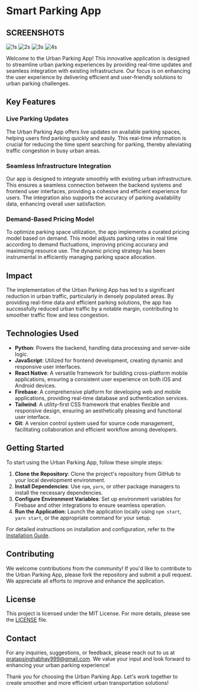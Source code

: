 # Smart Parking App

## SCREENSHOTS
![1s](https://github.com/user-attachments/assets/eff7ea70-7e70-4cfd-b586-6579f6ea2ddd)
![2s](https://github.com/user-attachments/assets/f5cf38b8-33b0-4dc4-96b6-b4eda991e60e)
![3s](https://github.com/user-attachments/assets/6f6fadc4-fbf7-47a5-9d62-7ad68a6d845a)
![4s](https://github.com/user-attachments/assets/a3a24f72-b18a-4f14-92bb-2018581329ec)

Welcome to the Urban Parking App! This innovative application is designed to streamline urban parking experiences by providing real-time updates and seamless integration with existing infrastructure. Our focus is on enhancing the user experience by delivering efficient and user-friendly solutions to urban parking challenges.

## Key Features

### Live Parking Updates
The Urban Parking App offers live updates on available parking spaces, helping users find parking quickly and easily. This real-time information is crucial for reducing the time spent searching for parking, thereby alleviating traffic congestion in busy urban areas.

### Seamless Infrastructure Integration
Our app is designed to integrate smoothly with existing urban infrastructure. This ensures a seamless connection between the backend systems and frontend user interfaces, providing a cohesive and efficient experience for users. The integration also supports the accuracy of parking availability data, enhancing overall user satisfaction.

### Demand-Based Pricing Model
To optimize parking space utilization, the app implements a curated pricing model based on demand. This model adjusts parking rates in real time according to demand fluctuations, improving pricing accuracy and maximizing resource use. The dynamic pricing strategy has been instrumental in efficiently managing parking space allocation.

## Impact

The implementation of the Urban Parking App has led to a significant reduction in urban traffic, particularly in densely populated areas. By providing real-time data and efficient parking solutions, the app has successfully reduced urban traffic by a notable margin, contributing to smoother traffic flow and less congestion.

## Technologies Used

- **Python**: Powers the backend, handling data processing and server-side logic.
- **JavaScript**: Utilized for frontend development, creating dynamic and responsive user interfaces.
- **React Native**: A versatile framework for building cross-platform mobile applications, ensuring a consistent user experience on both iOS and Android devices.
- **Firebase**: A comprehensive platform for developing web and mobile applications, providing real-time database and authentication services.
- **Tailwind**: A utility-first CSS framework that enables flexible and responsive design, ensuring an aesthetically pleasing and functional user interface.
- **Git**: A version control system used for source code management, facilitating collaboration and efficient workflow among developers.

## Getting Started

To start using the Urban Parking App, follow these simple steps:

1. **Clone the Repository**: Clone the project's repository from GitHub to your local development environment.
2. **Install Dependencies**: Use `npm`, `yarn`, or other package managers to install the necessary dependencies.
3. **Configure Environment Variables**: Set up environment variables for Firebase and other integrations to ensure seamless operation.
4. **Run the Application**: Launch the application locally using `npm start`, `yarn start`, or the appropriate command for your setup.

For detailed instructions on installation and configuration, refer to the [Installation Guide](#).

## Contributing

We welcome contributions from the community! If you'd like to contribute to the Urban Parking App, please fork the repository and submit a pull request. We appreciate all efforts to improve and enhance the application.

## License

This project is licensed under the MIT License. For more details, please see the [LICENSE](#) file.

## Contact

For any inquiries, suggestions, or feedback, please reach out to us at [pratapsinghabhay999@gmail.com](mailto:pratapsinghabhay999@gmail.com). We value your input and look forward to enhancing your urban parking experience!

Thank you for choosing the Urban Parking App. Let's work together to create smoother and more efficient urban transportation solutions!
